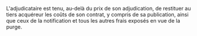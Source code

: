 L'adjudicataire est tenu, au-delà du prix de son adjudication, de restituer au tiers acquéreur les coûts de son contrat, y compris de sa publication, ainsi que ceux de la notification et tous les autres frais exposés en vue de la purge.
